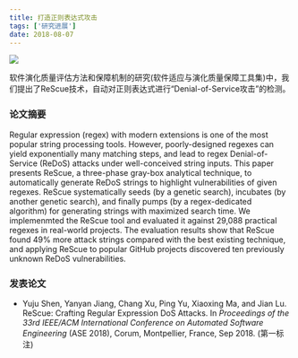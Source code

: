 ```yaml
---
title: 打造正则表达式攻击
tags: ['研究进展']
date: 2018-08-07
---
```


![](/content/rescue.png)

软件演化质量评估方法和保障机制的研究(软件适应与演化质量保障工具集)中，我们提出了ReScue技术，自动对正则表达式进行“Denial-of-Service攻击”的检测。

<!--more-->

### 论文摘要

Regular expression (regex) with modern extensions is one of the most popular string processing tools. However, poorly-designed regexes can yield exponentially many matching steps, and lead to regex Denial-of-Service (ReDoS) attacks under well-conceived string inputs. This paper presents ReScue, a three-phase gray-box analytical technique, to automatically generate ReDoS strings to highlight vulnerabilities of given regexes. ReScue systematically seeds (by a genetic search), incubates (by another genetic search), and finally pumps (by a regex-dedicated algorithm) for generating strings with maximized search time. We implemenmted the ReScue tool and evaluated it against 29,088 practical regexes in real-world projects. The evaluation results show that ReScue found 49% more attack strings compared with the best existing technique, and applying ReScue to popular GitHub projects discovered ten previously unknown ReDoS vulnerabilities.

### 发表论文

* Yuju Shen, Yanyan Jiang, Chang Xu, Ping Yu, Xiaoxing Ma, and Jian Lu. ReScue: Crafting Regular Expression DoS Attacks. In *Proceedings of the 33rd IEEE/ACM International Conference on Automated Software Engineering* (ASE 2018), Corum, Montpellier, France, Sep 2018. (第一标注)
